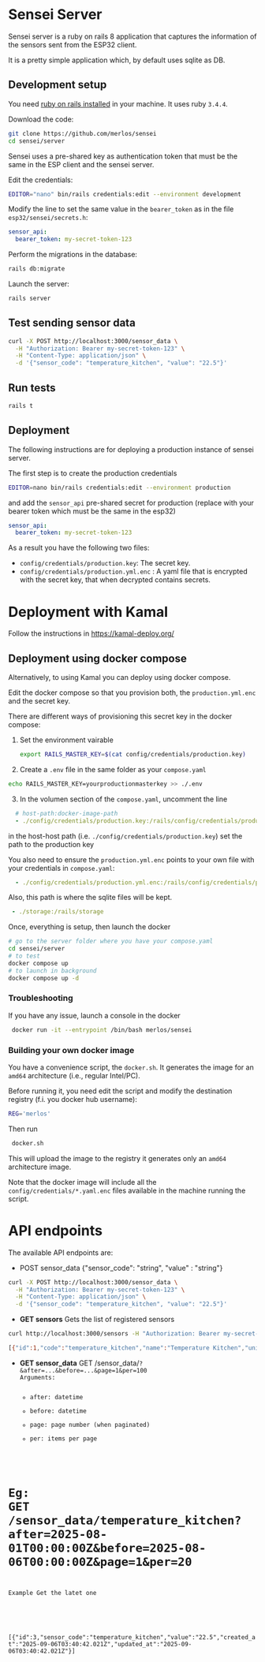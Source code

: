 # Sensei Server

Sensei server is a ruby on rails 8 application that captures the information of the sensors sent from the ESP32 client.

It is a pretty simple application which, by default uses sqlite as DB.

## Development setup

You need [ruby on rails installed](https://guides.rubyonrails.org/install_ruby_on_rails.html) in your machine. It uses ruby `3.4.4`.

Download the code:
```sh
git clone https://github.com/merlos/sensei
cd sensei/server
```

Sensei uses a pre-shared key as authentication token that must be the same in the ESP client and the sensei server.

Edit the credentials:

```sh
EDITOR="nano" bin/rails credentials:edit --environment development
```

Modify the line to set the same value in the `bearer_token` as in the file `esp32/sensei/secrets.h`:

```yaml
sensor_api:
  bearer_token: my-secret-token-123
```

Perform the migrations in the database:

```sh
rails db:migrate
```

Launch the server:

```sh
rails server
```

## Test sending sensor data

```sh
curl -X POST http://localhost:3000/sensor_data \
  -H "Authorization: Bearer my-secret-token-123" \
  -H "Content-Type: application/json" \
  -d '{"sensor_code": "temperature_kitchen", "value": "22.5"}'
```

## Run tests

```bash
rails t
```

## Deployment 

The following instructions are for deploying a production instance of sensei server.

The first step is to create the production credentials

```sh
EDITOR=nano bin/rails credentials:edit --environment production
```
and add the `sensor_api` pre-shared secret for production (replace with your bearer token which must be the same in the esp32)

```yaml
sensor_api:
  bearer_token: my-secret-token-123
```

As a result you have the following two files:

* `config/credentials/production.key`: The secret key.
* `config/credentials/production.yml.enc` : A yaml file that is encrypted with the secret key, that when decrypted contains secrets.


# Deployment with Kamal

Follow the instructions in https://kamal-deploy.org/

## Deployment using docker compose

Alternatively, to using Kamal you can deploy using docker compose.

Edit the docker compose so that you provision both, the `production.yml.enc` and the secret key.

There are different ways of provisioning this secret key in the docker compose:

1. Set the environment vairable 
    ```sh
    export RAILS_MASTER_KEY=$(cat config/credentials/production.key) 
    ```
2. Create a `.env` file in the same folder as your `compose.yaml`
  ```sh
  echo RAILS_MASTER_KEY=yourproductionmasterkey >> ./.env
  ```

3. In the volumen section of the `compose.yaml`, uncomment the line 

  ```yaml
    # host-path:docker-image-path
    - ./config/credentials/production.key:/rails/config/credentials/production.key:ro
  ```
  in the host-host path (i.e. `./config/credentials/production.key`) set the path to the production key

You also need to ensure the `production.yml.enc` points to your own file with your credentials in `compose.yaml`:

```yaml
  - ./config/credentials/production.yml.enc:/rails/config/credentials/production.yml.enc:ro
```

Also, this path is where the sqlite files will be kept.
```yaml
 - ./storage:/rails/storage
 ```

 
Once, everything is setup, then launch the docker 

```sh
# go to the server folder where you have your compose.yaml
cd sensei/server
# to test
docker compose up
# to launch in background
docker compose up -d
```

### Troubleshooting

If you have any issue, launch a console in the docker  

```sh
 docker run -it --entrypoint /bin/bash merlos/sensei    
```


 ### Building your own docker image

You have a convenience script, the `docker.sh`. It generates the image for an `amd64` architecture (i.e., regular Intel/PC).

Before running it, you need edit the script and modify the destination registry (f.i. you docker hub username):

```sh 
REG='merlos'
```

Then run
```sh
 docker.sh
 ```
This will upload the image to the registry it generates only an `amd64` architecture image.

Note that the docker image will include all the `config/credentials/*.yaml.enc` files available in the machine running the script.

# API endpoints

The available API endpoints are:

* POST sensor_data {"sensor_code": "string", "value" : "string"}

```sh
curl -X POST http://localhost:3000/sensor_data \
  -H "Authorization: Bearer my-secret-token-123" \
  -H "Content-Type: application/json" \
  -d '{"sensor_code": "temperature_kitchen", "value": "22.5"}'
```

* **GET sensors**
  Gets the list of registered sensors
```sh 
curl http://localhost:3000/sensors -H "Authorization: Bearer my-secret-token-123"  

[{"id":1,"code":"temperature_kitchen","name":"Temperature Kitchen","units":"","value_type":"string","created_at":"2025-09-06T03:08:04.201Z","updated_at":"2025-09-06T03:08:04.201Z"}]% 
```

* **GET sensor_data**
GET /sensor_data/<code>?&after=...&before=...&page=1&per=100
Arguments:
   - after: datetime 
   - before: datetime
   - page: page number (when paginated)
   - per: items per page

# Eg: GET /sensor_data/temperature_kitchen?after=2025-08-01T00:00:00Z&before=2025-08-06T00:00:00Z&page=1&per=20


Example Get the latet one
```curl "http://localhost:3000/sensor_data/temperature_kitchen?page=1&per=1" -H "Authorization: Bearer my-secret-token-123" 
``` 
[{"id":3,"sensor_code":"temperature_kitchen","value":"22.5","created_at":"2025-09-06T03:40:42.021Z","updated_at":"2025-09-06T03:40:42.021Z"}]
